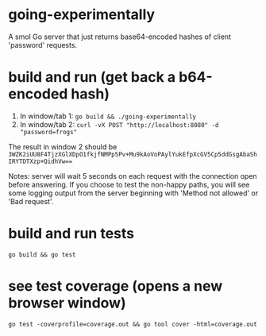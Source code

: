 # going-experimentally

A smol Go server that just returns base64-encoded hashes of client 'password' requests.

# build and run (get back a b64-encoded hash)
1. In window/tab 1: `go build && ./going-experimentally`
2. In window/tab 2: `curl -vX POST "http://localhost:8080" -d "password=frogs"`

The result in window 2 should be `3WZK2iUU8F4TjzXGlXDpO1fkjfNMPp5Pv+Mu9kAoVoPAylYukEfpXcGV5Cp5ddGsgAbaShIRYTDTXzp+QidhVw==`

Notes: server will wait 5 seconds on each request with the connection open before answering. If you choose to test the non-happy paths, you will see some logging output from the server beginning with 'Method not allowed' or 'Bad request'.

# build and run tests
`go build && go test`

# see test coverage (opens a new browser window)
`go test -coverprofile=coverage.out && go tool cover -html=coverage.out` 
